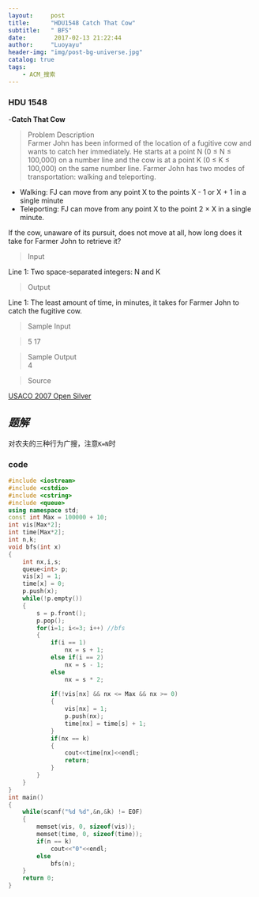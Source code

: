 ```yaml
---
layout:     post
title:      "HDU1548 Catch That Cow"
subtitle:   " BFS"
date:        2017-02-13 21:22:44
author:     "Luoyayu"
header-img: "img/post-bg-universe.jpg"
catalog: true
tags:
    - ACM_搜索
---
```


###   HDU 1548
   -<strong>Catch That Cow</strong>   
>   Problem Description       
Farmer John has been informed of the location of a fugitive cow and wants to catch her immediately. He starts at a point N (0 ≤ N ≤ 100,000) on a number line and the cow is at a point K (0 ≤ K ≤ 100,000) on the same number line. Farmer John has two modes of transportation: walking and teleporting.

* Walking: FJ can move from any point X to the points X - 1 or X + 1 in a single minute
* Teleporting: FJ can move from any point X to the point 2 × X in a single minute.

If the cow, unaware of its pursuit, does not move at all, how long does it take for Farmer John to retrieve it?

>  Input     

Line 1: Two space-separated integers: N and K

>   Output     

Line 1: The least amount of time, in minutes, it takes for Farmer John to catch the fugitive cow.
>  Sample Input  

>5 17  

>   Sample Output    
>4   

>Source

[USACO 2007 Open Silver](http://acm.hdu.edu.cn/search.php?field=problem&key=USACO+2007+Open+Silver&source=1&searchmode=source)

## *题解*
 对农夫的三种行为广搜，注意`K=N`时

### code

```cpp 
#include <iostream>
#include <cstdio> 
#include <cstring>
#include <queue>
using namespace std;
const int Max = 100000 + 10;
int vis[Max*2]; 
int time[Max*2]; 
int n,k;
void bfs(int x)
{
    int nx,i,s;
    queue<int> p;
    vis[x] = 1;
    time[x] = 0;
    p.push(x); 
    while(!p.empty())
    {
        s = p.front(); 
        p.pop(); 
        for(i=1; i<=3; i++) //bfs
        {
            if(i == 1) 
                nx = s + 1;
            else if(i == 2)
                nx = s - 1;
            else
                nx = s * 2;
            
            if(!vis[nx] && nx <= Max && nx >= 0) 
            {
                vis[nx] = 1;
                p.push(nx);
                time[nx] = time[s] + 1; 
            }
            if(nx == k)  
            {
                cout<<time[nx]<<endl;
                return;
            }
        }            
    }
}
int main()
{
    while(scanf("%d %d",&n,&k) != EOF)
    {
        memset(vis, 0, sizeof(vis));
        memset(time, 0, sizeof(time));
        if(n == k)
            cout<<"0"<<endl;
        else 
            bfs(n);
    }
    return 0;
}
```